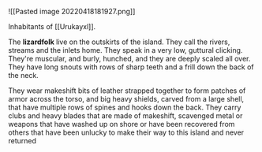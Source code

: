 ![[Pasted image 20220418181927.png]]

Inhabitants of [[Urukayxl]].

The **lizardfolk** live on the outskirts of the island. They call the rivers, streams and the inlets home. They speak in a very low, guttural clicking. They're muscular, and burly, hunched, and they are deeply scaled all over. They have long snouts with rows of sharp teeth and a frill down the back of the neck.

They wear makeshift bits of leather strapped together to form patches of armor across the torso, and big heavy shields, carved from a large shell, that have multiple rows of spines and hooks down the back. They carry clubs and heavy blades that are made of makeshift, scavenged metal or weapons that have washed up on shore or have been recovered from others that have been unlucky to make their way to this island and never returned
